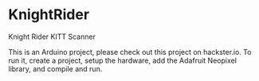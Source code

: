 # KnightRider
Knight Rider KITT Scanner

This is an Arduino project, please check out this project on hackster.io.
To run it, create a project, setup the hardware, add the Adafruit Neopixel library, and compile and run.
